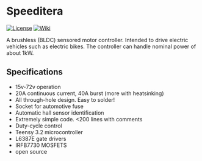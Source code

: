 # Speeditera

[![License](https://img.shields.io/github/license/Outsmarting-Disaster/OD-AWS)](https://choosealicense.com/licenses/mit/) [![Wiki](https://img.shields.io/badge/Read-Wiki-blue)](https://github.com/Outsmarting-DIsaster/OD-AWS/wiki)

A brushless (BLDC) sensored motor controller. Intended to drive electric vehicles such as electric bikes. The controller can handle nominal power of about 1kW.

## Specifications
* 15v-72v operation
* 20A continuous current, 40A burst (more with heatsinking)
* All through-hole design. Easy to solder!
* Socket for automotive fuse
* Automatic hall sensor identification
* Extremely simple code. <200 lines with comments
* Duty-cycle control
* Teensy 3.2 microcontroller
* L6387E gate drivers
* IRFB7730 MOSFETS
* open source